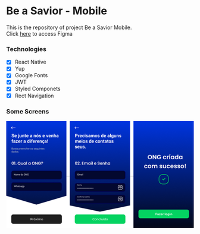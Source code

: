 # Be a Savior - Mobile

This is the repository of project Be a Savior Mobile.  
Click [here](https://www.figma.com/file/gCI9SPrN1WMvo2WkqN0DFY/Be-a-Savior?t=3TkE4U8GDea94UD6-0) to access Figma

### Technologies

- [x] React Native
- [x] Yup
- [x] Google Fonts
- [x] JWT
- [x] Styled Componets
- [x] Rect Navigation

### Some Screens

![](./docs/images/telas.png)

